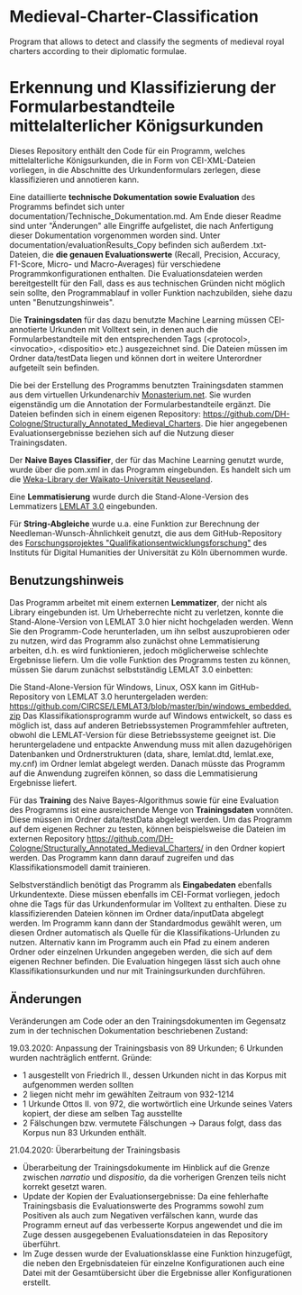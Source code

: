 # Medieval-Charter-Classification
Program that allows to detect and classify the segments of medieval royal charters according to their diplomatic formulae.

# Erkennung und Klassifizierung der Formularbestandteile mittelalterlicher Königsurkunden #
Dieses Repository enthält den Code für ein Programm, welches mittelalterliche Königsurkunden, die in Form von CEI-XML-Dateien vorliegen, in die Abschnitte des Urkundenformulars zerlegen, diese klassifizieren und annotieren kann.

Eine dataillierte **technische Dokumentation sowie Evaluation** des Programms befindet sich unter documentation/Technische_Dokumentation.md. Am Ende dieser Readme sind unter "Änderungen" alle Eingriffe aufgelistet, die nach Anfertigung dieser Dokumentation vorgenommen worden sind. Unter documentation/evaluationResults_Copy befinden sich außerdem .txt-Dateien, die **die genauen Evaluationswerte** (Recall, Precision, Accuracy, F1-Score, Micro- und Macro-Averages) für verschiedene Programmkonfigurationen enthalten. Die Evaluationsdateien werden bereitgestellt für den Fall, dass es aus technischen Gründen nicht möglich sein sollte, den Programmablauf in voller Funktion nachzubilden, siehe dazu unten "Benutzungshinweis".

Die **Trainingsdaten** für das dazu benutzte Machine Learning müssen CEI-annotierte Urkunden mit Volltext sein, in denen auch die Formularbestandteile mit den entsprechenden Tags (\<protocol\>, \<invocatio\>, \<dispositio\> etc.) ausgezeichnet sind. Die Dateien müssen im Ordner data/testData liegen und können dort in weitere Unterordner aufgeteilt sein befinden.

Die bei der Erstellung des Programms benutzten Trainingsdaten stammen aus dem virtuellen Urkundenarchiv [Monasterium.net](https://www.monasterium.net/mom/home). Sie wurden eigenständig um die Annotation der Formularbestandteile ergänzt. Die Dateien befinden sich in einem eigenen Repository: <https://github.com/DH-Cologne/Structurally_Annotated_Medieval_Charters>. Die hier angegebenen Evaluationsergebnisse beziehen sich auf die Nutzung dieser Trainingsdaten.

Der **Naive Bayes Classifier**, der für das Machine Learning genutzt wurde, wurde über die pom.xml in das Programm eingebunden. Es handelt sich um die [Weka-Library der Waikato-Universität Neuseeland](https://www.cs.waikato.ac.nz/ml/weka/index.html).

Eine **Lemmatisierung** wurde durch die Stand-Alone-Version des Lemmatizers [LEMLAT 3.0](http://www.lemlat3.eu/) eingebunden.

Für **String-Abgleiche** wurde u.a. eine Funktion zur Berechnung der Needleman-Wunsch-Ähnlichkeit genutzt, die aus dem GitHub-Repository des [Forschungsprojektes "Qualifikationsentwicklungsforschung"](https://github.com/spinfo/quenfo/blob/master/src/main/java/quenfo/de/uni_koeln/spinfo/categorization/workflow/SimilarityCalculator.java) des Instituts für Digital Humanities der Universität zu Köln übernommen wurde.

## Benutzungshinweis ##
Das Programm arbeitet mit einem externen **Lemmatizer**, der nicht als Library eingebunden ist. Um Urheberrechte nicht zu verletzen, konnte die Stand-Alone-Version von LEMLAT 3.0 hier nicht hochgeladen werden. Wenn Sie den Programm-Code herunterladen, um ihn selbst auszuprobieren oder zu nutzen, wird das Programm also zunächst ohne Lemmatisierung arbeiten, d.h. es wird funktionieren, jedoch möglicherweise schlechte Ergebnisse liefern. Um die volle Funktion des Programms testen zu können, müssen Sie darum zunächst selbstständig LEMLAT 3.0 einbetten:

Die Stand-Alone-Version für Windows, Linux, OSX kann im GitHub-Repository von LEMLAT 3.0 heruntergeladen werden: <https://github.com/CIRCSE/LEMLAT3/blob/master/bin/windows_embedded.zip>
Das Klassifikationsprogramm wurde auf Windows entwickelt, so dass es möglich ist, dass auf anderen Betriebssystemen Programmfehler auftreten, obwohl die LEMLAT-Version für diese Betriebssysteme geeignet ist.
Die heruntergeladene und entpackte Anwendung muss mit allen dazugehörigen Datenbanken und Ordnerstrukturen (data, share, lemlat.dtd, lemlat.exe, my.cnf) im Ordner lemlat abgelegt werden. Danach müsste das Programm auf die Anwendung zugreifen können, so dass die Lemmatisierung Ergebnisse liefert.

Für das **Training** des Naive Bayes-Algorithmus sowie für eine Evaluation des Programms ist eine ausreichende Menge von **Trainingsdaten** vonnöten. Diese müssen im Ordner data/testData abgelegt werden. Um das Programm auf dem eigenen Rechner zu testen, können beispielsweise die Dateien im externen Repository <https://github.com/DH-Cologne/Structurally_Annotated_Medieval_Charters/> in den Ordner kopiert werden. Das Programm kann dann darauf zugreifen und das Klassifikationsmodell damit trainieren.

Selbstverständlich benötigt das Programm als **Eingabedaten** ebenfalls Urkundentexte. Diese müssen ebenfalls im CEI-Format vorliegen, jedoch ohne die Tags für das Urkundenformular im Volltext zu enthalten. Diese zu klassifizierenden Dateien können im Ordner data/inputData abgelegt werden. Im Programm kann dann der Standardmodus gewählt weren, um diesen Ordner automatisch als Quelle für die Klassifikations-Urlunden zu nutzen. Alternativ kann im Programm auch ein Pfad zu einem anderen Ordner oder einzelnen Urkunden angegeben werden, die sich auf dem eigenen Rechner befinden. Die Evaluation hingegen lässt sich auch ohne Klassifikationsurkunden und nur mit Trainingsurkunden durchführen.

## Änderungen ##
Veränderungen am Code oder an den Trainingsdokumenten im Gegensatz zum in der technischen Dokumentation beschriebenen Zustand:

19.03.2020: Anpassung der Trainingsbasis von 89 Urkunden; 6 Urkunden wurden nachträglich entfernt. Gründe:
- 1 ausgestellt von Friedrich II., dessen Urkunden nicht in das Korpus mit aufgenommen werden sollten
- 2 liegen nicht mehr im gewählten Zeitraum von 932-1214
- 1 Urkunde Ottos II. von 972, die wortwörtlich eine Urkunde seines Vaters kopiert, der diese am selben Tag ausstellte
- 2 Fälschungen bzw. vermutete Fälschungen
-> Daraus folgt, dass das Korpus nun 83 Urkunden enthält.

21.04.2020: Überarbeitung der Trainingsbasis
- Überarbeitung der Trainingsdokumente im Hinblick auf die Grenze zwischen *narratio* und *dispositio*, da die vorherigen Grenzen teils nicht korrekt gesetzt waren.
- Update der Kopien der Evaluationsergebnisse: Da eine fehlerhafte Trainingsbasis die Evaluationswerte des Programms sowohl zum Positiven als auch zum Negativen verfälschen kann, wurde das Programm erneut auf das verbesserte Korpus angewendet und die im Zuge dessen ausgegebenen Evaluationsdateien in das Repository überführt.
- Im Zuge dessen wurde der Evaluationsklasse eine Funktion hinzugefügt, die neben den Ergebnisdateien für einzelne Konfigurationen auch eine Datei mit der Gesamtübersicht über die Ergebnisse aller Konfigurationen erstellt.
